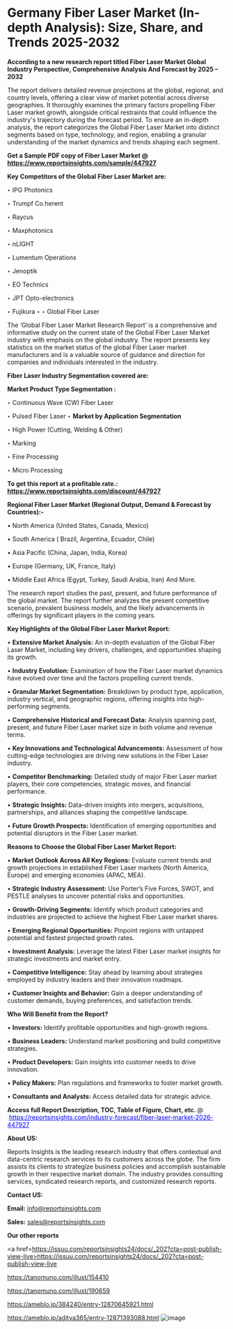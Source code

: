 # Germany Fiber Laser Market (In-depth Analysis): Size, Share, and Trends 2025-2032

<strong>According to a new research report titled Fiber Laser Market Global Industry Perspective, Comprehensive Analysis And Forecast by 2025 – 2032</strong>

The report delivers detailed revenue projections at the global, regional, and country levels, offering a clear view of market potential across diverse geographies. It thoroughly examines the primary factors propelling Fiber Laser market growth, alongside critical restraints that could influence the industry's trajectory during the forecast period. To ensure an in-depth analysis, the report categorizes the Global Fiber Laser Market into distinct segments based on type, technology, and region, enabling a granular understanding of the market dynamics and trends shaping each segment.

<strong>Get a Sample PDF copy of Fiber Laser Market </strong><strong>@<a href=https://www.reportsinsights.com/sample/447927 style=color:#0000ff;> https://www.reportsinsights.com/sample/447927</a></strong></font>

<strong>Key Competitors of the Global Fiber Laser Market are:</strong>

‣ IPG Photonics

‣ Trumpf
 Co.herent

‣ Raycus

‣ Maxphotonics

‣ nLIGHT

‣ Lumentum Operations

‣ Jenoptik

‣ EO Technics

‣ JPT Opto-electronics

‣ Fujikura
‣ 
‣ Global Fiber Laser

The ‘Global Fiber Laser Market Research Report’ is a comprehensive and informative study on the current state of the Global Fiber Laser Market industry with emphasis on the global industry. The report presents key statistics on the market status of the global Fiber Laser market manufacturers and is a valuable source of guidance and direction for companies and individuals interested in the industry.

<strong>Fiber Laser Industry Segmentation covered are:</strong>

<strong>Market Product Type Segmentation :</strong>

‣ Continuous Wave (CW) Fiber Laser

‣ Pulsed Fiber Laser
‣ 
<strong>Market by Application Segmentation</strong>

‣ High Power (Cutting, Welding & Other)

‣ Marking

‣ Fine Processing

‣ Micro Processing

<strong>To get this report at a profitable rate.: <a href=https://www.reportsinsights.com/discount/447927 style=color:#0000ff;>https://www.reportsinsights.com/discount/447927</a></strong></font>

<strong>Regional Fiber Laser Market (Regional Output, Demand &amp; Forecast by Countries):-</strong>

• North America (United States, Canada, Mexico)

• South America ( Brazil, Argentina, Ecuador, Chile)

• Asia Pacific (China, Japan, India, Korea)

• Europe (Germany, UK, France, Italy)

• Middle East Africa (Egypt, Turkey, Saudi Arabia, Iran) And More.

The research report studies the past, present, and future performance of the global market. The report further analyzes the present competitive scenario, prevalent business models, and the likely advancements in offerings by significant players in the coming years.

<strong>Key Highlights of the Global Fiber Laser Market Report:</strong>

• <strong>Extensive Market Analysis:</strong> An in-depth evaluation of the Global Fiber Laser Market, including key drivers, challenges, and opportunities shaping its growth.

• <strong>Industry Evolution:</strong> Examination of how the Fiber Laser market dynamics have evolved over time and the factors propelling current trends.

• <strong>Granular Market Segmentation:</strong> Breakdown by product type, application, industry vertical, and geographic regions, offering insights into high-performing segments.

• <strong>Comprehensive Historical and Forecast Data:</strong> Analysis spanning past, present, and future Fiber Laser market size in both volume and revenue terms.

• <strong>Key Innovations and Technological Advancements:</strong> Assessment of how cutting-edge technologies are driving new solutions in the Fiber Laser industry.

• <strong>Competitor Benchmarking:</strong> Detailed study of major Fiber Laser market players, their core competencies, strategic moves, and financial performance.

• <strong>Strategic Insights:</strong> Data-driven insights into mergers, acquisitions, partnerships, and alliances shaping the competitive landscape.

• <strong>Future Growth Prospects:</strong> Identification of emerging opportunities and potential disruptors in the Fiber Laser market.

<strong>Reasons to Choose the Global Fiber Laser Market Report:</strong>

• <strong>Market Outlook Across All Key Regions:</strong> Evaluate current trends and growth projections in established Fiber Laser markets (North America, Europe) and emerging economies (APAC, MEA).

• <strong>Strategic Industry Assessment:</strong> Use Porter’s Five Forces, SWOT, and PESTLE analyses to uncover potential risks and opportunities.

• <strong>Growth-Driving Segments:</strong> Identify which product categories and industries are projected to achieve the highest Fiber Laser market shares.

• <strong>Emerging Regional Opportunities:</strong> Pinpoint regions with untapped potential and fastest projected growth rates.

• <strong>Investment Analysis:</strong> Leverage the latest Fiber Laser market insights for strategic investments and market entry.

• <strong>Competitive Intelligence:</strong> Stay ahead by learning about strategies employed by industry leaders and their innovation roadmaps.

• <strong>Customer Insights and Behavior:</strong> Gain a deeper understanding of customer demands, buying preferences, and satisfaction trends.

<strong>Who Will Benefit from the Report?</strong>

• <strong>Investors:</strong> Identify profitable opportunities and high-growth regions.

• <strong>Business Leaders:</strong> Understand market positioning and build competitive strategies.

• <strong>Product Developers:</strong> Gain insights into customer needs to drive innovation.

• <strong>Policy Makers:</strong> Plan regulations and frameworks to foster market growth.

• <strong>Consultants and Analysts:</strong> Access detailed data for strategic advice.
</ul>
<strong>Access full Report Description, TOC, Table of Figure, Chart, etc. </strong>@  <a href=https://reportsinsights.com/industry-forecast/fiber-laser-market-2026-447927 style=color:#0000ff;>https://reportsinsights.com/industry-forecast/fiber-laser-market-2026-447927</a></font>

<strong><strong>About US</strong>:</strong>

Reports Insights is the leading research industry that offers contextual and data-centric research services to its customers across the globe. The firm assists its clients to strategize business policies and accomplish sustainable growth in their respective market domain. The industry provides consulting services, syndicated research reports, and customized research reports.

<strong>Contact US:</strong>

<p class=""""><b>Email:</b> <a href=mailto:info@reportsinsights.com>info@reportsinsights.com</a></p>
<p class=""""><b>Sales:</b> <a href=mailto:sales@reportsinsights.com>sales@reportsinsights.com</a></p>

<strong>Our other reports</strong>

<a href=https://issuu.com/reportsinsights24/docs/_202?cta=post-publish-view-live>https://issuu.com/reportsinsights24/docs/_202?cta=post-publish-view-live</a>

<a href=https://tanomuno.com/illust/154410>https://tanomuno.com/illust/154410</a>

<a href=https://tanomuno.com/illust/190659>https://tanomuno.com/illust/190659</a>

<a href=https://ameblo.jp/384240/entry-12870645921.html>https://ameblo.jp/384240/entry-12870645921.html</a>

<a href=https://ameblo.jp/aditya365/entry-12871393088.html>https://ameblo.jp/aditya365/entry-12871393088.html</a>
![image](https://github.com/user-attachments/assets/de111416-4597-46f4-bfc7-0e77373678be)
